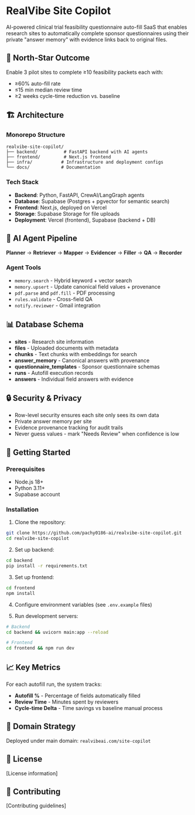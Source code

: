 # RealVibe Site Copilot

AI-powered clinical trial feasibility questionnaire auto-fill SaaS that enables research sites to automatically complete sponsor questionnaires using their private "answer memory" with evidence links back to original files.

## 🎯 North-Star Outcome

Enable 3 pilot sites to complete ≥10 feasibility packets each with:
- ≥60% auto-fill rate
- ≤15 min median review time  
- ≥2 weeks cycle-time reduction vs. baseline

## 🏗️ Architecture

### Monorepo Structure
```
realvibe-site-copilot/
├── backend/          # FastAPI backend with AI agents
├── frontend/         # Next.js frontend
├── infra/           # Infrastructure and deployment configs
└── docs/            # Documentation
```

### Tech Stack
- **Backend**: Python, FastAPI, CrewAI/LangGraph agents
- **Database**: Supabase (Postgres + pgvector for semantic search)
- **Frontend**: Next.js, deployed on Vercel
- **Storage**: Supabase Storage for file uploads
- **Deployment**: Vercel (frontend), Supabase (backend + DB)

## 🤖 AI Agent Pipeline

**Planner** → **Retriever** → **Mapper** → **Evidencer** → **Filler** → **QA** → **Recorder**

### Agent Tools
- `memory.search` - Hybrid keyword + vector search
- `memory.upsert` - Update canonical field values + provenance  
- `pdf.parse` and `pdf.fill` - PDF processing
- `rules.validate` - Cross-field QA
- `notify.reviewer` - Gmail integration

## 📊 Database Schema

- **sites** - Research site information
- **files** - Uploaded documents with metadata
- **chunks** - Text chunks with embeddings for search
- **answer_memory** - Canonical answers with provenance
- **questionnaire_templates** - Sponsor questionnaire schemas
- **runs** - Autofill execution records
- **answers** - Individual field answers with evidence

## 🔒 Security & Privacy

- Row-level security ensures each site only sees its own data
- Private answer memory per site
- Evidence provenance tracking for audit trails
- Never guess values - mark "Needs Review" when confidence is low

## 🚀 Getting Started

### Prerequisites
- Node.js 18+
- Python 3.11+
- Supabase account

### Installation

1. Clone the repository:
```bash
git clone https://github.com/pachy0186-ai/realvibe-site-copilot.git
cd realvibe-site-copilot
```

2. Set up backend:
```bash
cd backend
pip install -r requirements.txt
```

3. Set up frontend:
```bash
cd frontend
npm install
```

4. Configure environment variables (see `.env.example` files)

5. Run development servers:
```bash
# Backend
cd backend && uvicorn main:app --reload

# Frontend  
cd frontend && npm run dev
```

## 📈 Key Metrics

For each autofill run, the system tracks:
- **Autofill %** - Percentage of fields automatically filled
- **Review Time** - Minutes spent by reviewers
- **Cycle-time Delta** - Time savings vs baseline manual process

## 🔗 Domain Strategy

Deployed under main domain: `realvibeai.com/site-copilot`

## 📝 License

[License information]

## 🤝 Contributing

[Contributing guidelines]

